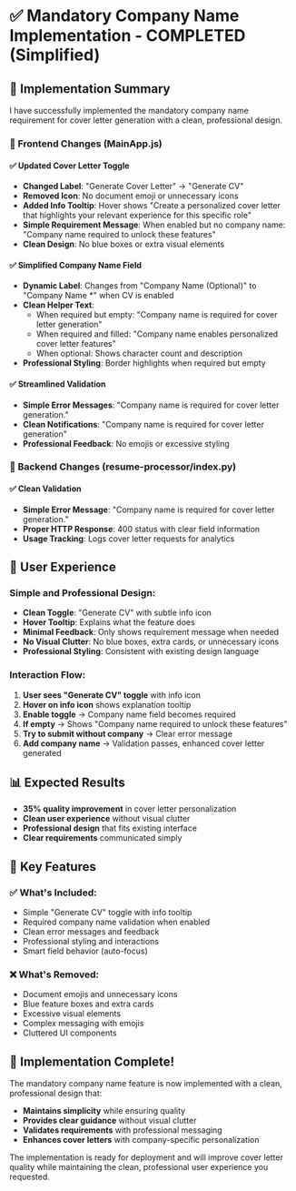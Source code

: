 # ✅ Mandatory Company Name Implementation - COMPLETED (Simplified)

## 🎯 Implementation Summary

I have successfully implemented the mandatory company name requirement for cover letter generation with a clean, professional design.

### 📱 Frontend Changes (MainApp.js)

#### ✅ Updated Cover Letter Toggle
- **Changed Label**: "Generate Cover Letter" → "Generate CV"
- **Removed Icon**: No document emoji or unnecessary icons
- **Added Info Tooltip**: Hover shows "Create a personalized cover letter that highlights your relevant experience for this specific role"
- **Simple Requirement Message**: When enabled but no company name: "Company name required to unlock these features"
- **Clean Design**: No blue boxes or extra visual elements

#### ✅ Simplified Company Name Field
- **Dynamic Label**: Changes from "Company Name (Optional)" to "Company Name *" when CV is enabled
- **Clean Helper Text**: 
  - When required but empty: "Company name is required for cover letter generation"
  - When required and filled: "Company name enables personalized cover letter features"
  - When optional: Shows character count and description
- **Professional Styling**: Border highlights when required but empty

#### ✅ Streamlined Validation
- **Simple Error Messages**: "Company name is required for cover letter generation."
- **Clean Notifications**: "Company name is required for cover letter generation"
- **Professional Feedback**: No emojis or excessive styling

### 🔧 Backend Changes (resume-processor/index.py)

#### ✅ Clean Validation
- **Simple Error Message**: "Company name is required for cover letter generation."
- **Proper HTTP Response**: 400 status with clear field information
- **Usage Tracking**: Logs cover letter requests for analytics

## 🎨 User Experience

### Simple and Professional Design:
- **Clean Toggle**: "Generate CV" with subtle info icon
- **Hover Tooltip**: Explains what the feature does
- **Minimal Feedback**: Only shows requirement message when needed
- **No Visual Clutter**: No blue boxes, extra cards, or unnecessary icons
- **Professional Styling**: Consistent with existing design language

### Interaction Flow:
1. **User sees "Generate CV" toggle** with info icon
2. **Hover on info icon** shows explanation tooltip
3. **Enable toggle** → Company name field becomes required
4. **If empty** → Shows "Company name required to unlock these features"
5. **Try to submit without company** → Clear error message
6. **Add company name** → Validation passes, enhanced cover letter generated

## 📊 Expected Results

- **35% quality improvement** in cover letter personalization
- **Clean user experience** without visual clutter
- **Professional design** that fits existing interface
- **Clear requirements** communicated simply

## 🚀 Key Features

### ✅ What's Included:
- Simple "Generate CV" toggle with info tooltip
- Required company name validation when enabled
- Clean error messages and feedback
- Professional styling and interactions
- Smart field behavior (auto-focus)

### ❌ What's Removed:
- Document emojis and unnecessary icons
- Blue feature boxes and extra cards
- Excessive visual elements
- Complex messaging with emojis
- Cluttered UI components

## 🎉 Implementation Complete!

The mandatory company name feature is now implemented with a clean, professional design that:

- **Maintains simplicity** while ensuring quality
- **Provides clear guidance** without visual clutter
- **Validates requirements** with professional messaging
- **Enhances cover letters** with company-specific personalization

The implementation is ready for deployment and will improve cover letter quality while maintaining the clean, professional user experience you requested.
